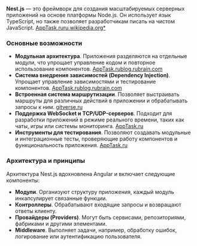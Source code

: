 **Nest.js** — это фреймворк для создания масштабируемых серверных приложений на основе платформы Node.js. Он использует язык TypeScript, но также позволяет разработчикам писать на чистом JavaScript. [AppTask.ru](https://apptask.ru/blog/nestjs)[ru.wikipedia.org*](https://ru.wikipedia.org/wiki/NestJS)

### Основные возможности

- **Модульная архитектура**. Приложения разделяются на отдельные модули, что упрощает управление кодом и повторное использование компонентов. [AppTask.ru](https://apptask.ru/blog/nestjs)[blog.rubrain.com](https://blog.rubrain.com/what-is-nest-js-why-use-it.html)
- **Система внедрения зависимостей (Dependency Injection)**. Упрощает управление зависимостями и тестирование компонентов. [AppTask.ru](https://apptask.ru/blog/nestjs)[blog.rubrain.com](https://blog.rubrain.com/what-is-nest-js-why-use-it.html)
- **Встроенная система маршрутизации**. Позволяет выстраивать маршруты для различных действий в приложении и обрабатывать запросы к ним. [gitverse.ru](https://gitverse.ru/blog/articles/development/747-gajd-po-nestjs-chto-eto-takoe-i-kak-napisat-svoj-pervyj-kod)
- **Поддержка WebSocket и TCP/UDP-серверов**. Подходит для разработки приложений в режиме реального времени, таких как чаты, игры или системы мониторинга. [AppTask.ru](https://apptask.ru/blog/nestjs)
- **Инструменты для тестирования**. Позволяют создавать модульные и интеграционные тесты, проверяющие работу компонентов и функциональность приложения. [AppTask.ru](https://apptask.ru/blog/nestjs)

### Архитектура и принципы

Архитектура Nest.js вдохновлена Angular и включает следующие компоненты:

- **Модули**. Организуют структуру приложения, каждый модуль инкапсулирует связанные функции.
- **Контроллеры**. Обрабатывают входящие запросы и возвращают ответы клиенту.
- **Провайдеры (Providers)**. Могут быть сервисами, репозиториями, фабриками и другими элементами.
- **Middleware**. Выполняет задачи, например, обработку ошибок, логирование или аутентификацию пользователя.